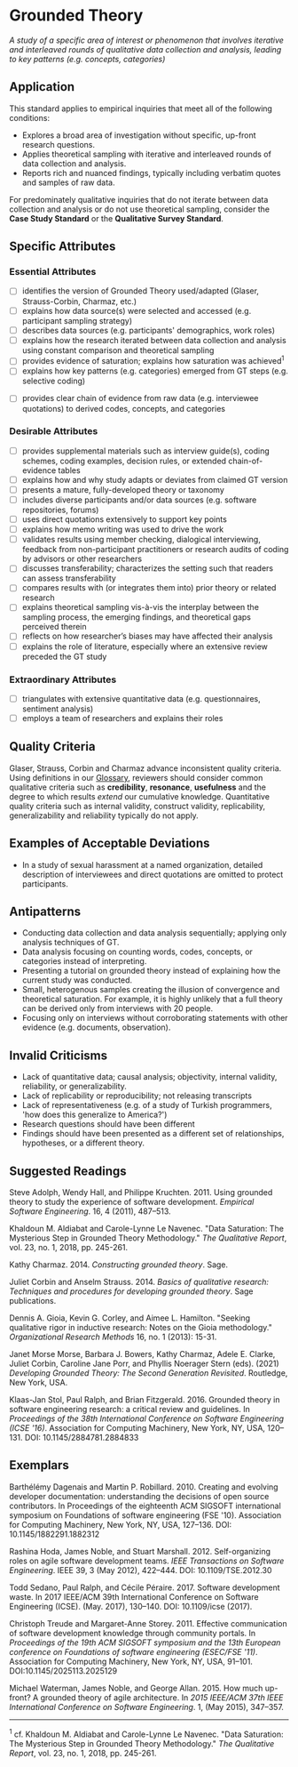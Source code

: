 # Grounded Theory

<standard name="Grounded Theory">

*<desc>A study of a specific area of interest or phenomenon that involves
iterative and interleaved rounds of qualitative data collection and
analysis, leading to key patterns (e.g. concepts, categories)</desc>*


## Application 

This standard applies to empirical inquiries that meet all of the
following conditions:

-   Explores a broad area of investigation without specific, up-front
    research questions.
-   Applies theoretical sampling with iterative and interleaved rounds
    of data collection and analysis.
-   Reports rich and nuanced findings, typically including verbatim
    quotes and samples of raw data.

For predominately qualitative inquiries that do not iterate between data
collection and analysis or do not use theoretical sampling, consider the
**Case Study Standard** or the **Qualitative Survey Standard**.

## Specific Attributes 

### Essential Attributes 
<checklist name="Essential">

<intro>


<method>

- [ ]	identifies the version of Grounded Theory used/adapted (Glaser, Strauss-Corbin, Charmaz, etc.)
- [ ]	explains how data source(s) were selected and accessed (e.g. participant sampling strategy)
- [ ]	describes data sources (e.g. participants' demographics, work roles)
- [ ]	explains how the research iterated between data collection and analysis using constant comparison and theoretical sampling
- [ ]	provides evidence of saturation; explains how saturation was achieved<sup><a class="footnote footnote-ref">1</a></sup> 
- [ ]	explains how key patterns (e.g. categories) emerged from GT steps (e.g. selective coding)
    
<results>

- [ ]	provides clear chain of evidence from raw data (e.g. interviewee quotations) to derived codes, concepts, and categories

<discussion>

<other>
     
</checklist>    
    
### Desirable Attributes 
<checklist name="Desirable">
    
- [ ]	provides supplemental materials such as interview guide(s), coding schemes, coding examples, decision rules, or extended chain-of-evidence tables
- [ ]	explains how and why study adapts or deviates from claimed GT version
- [ ]	presents a mature, fully-developed theory or taxonomy
- [ ]	includes diverse participants and/or data sources (e.g. software repositories, forums)
- [ ]	uses direct quotations extensively to support key points
- [ ]	explains how memo writing was used to drive the work
- [ ]   validates results using member checking, dialogical interviewing, feedback from non-participant practitioners or research audits of coding by advisors or other researchers
- [ ]	discusses transferability; characterizes the setting such that readers can assess transferability
- [ ]	compares results with (or integrates them into) prior theory or related research
- [ ]	explains theoretical sampling vis-à-vis the interplay between the sampling process, the emerging findings, and theoretical gaps perceived therein
- [ ]	reflects on how researcher’s biases may have affected their analysis
- [ ]	explains the role of literature, especially where an extensive review preceded the GT study
</checklist>
     
### Extraordinary Attributes 
<checklist name="Extraordinary">

- [ ]	triangulates with extensive quantitative data (e.g. questionnaires, sentiment analysis)
- [ ]	employs a team of researchers and explains their roles 
</checklist>

## Quality Criteria 

Glaser, Strauss, Corbin and Charmaz advance inconsistent quality
criteria. Using definitions in our [Glossary](../glossary), reviewers should
consider common qualitative criteria such as **credibility**,
**resonance**, **usefulness** and the degree to which results *extend*
our cumulative knowledge. Quantitative quality criteria such as internal
validity, construct validity, replicability, generalizability and
reliability typically do not apply.

## Examples of Acceptable Deviations 

-   In a study of sexual harassment at a named organization, detailed
    description of interviewees and direct quotations are omitted to
    protect participants.

## Antipatterns

-   Conducting data collection and data analysis sequentially; applying
    only analysis techniques of GT.
-   Data analysis focusing on counting words, codes, concepts, or
    categories instead of interpreting.
-   Presenting a tutorial on grounded theory instead of explaining how
    the current study was conducted.
-   Small, heterogenous samples creating the illusion of convergence and
    theoretical saturation. For example, it is highly unlikely that a
    full theory can be derived only from interviews with 20 people.
-   Focusing only on interviews without corroborating statements with
    other evidence (e.g. documents, observation).

## Invalid Criticisms

-   Lack of quantitative data; causal analysis; objectivity, internal
    validity, reliability, or generalizability.
-   Lack of replicability or reproducibility; not releasing transcripts
-   Lack of representativeness (e.g. of a study of Turkish programmers,
    'how does this generalize to America?')
-   Research questions should have been different
-   Findings should have been presented as a different set of
    relationships, hypotheses, or a different theory.

## Suggested Readings 

Steve Adolph, Wendy Hall, and Philippe Kruchten. 2011. Using grounded
theory to study the experience of software development. *Empirical
Software Engineering*. 16, 4 (2011), 487–513.
    
Khaldoun M. Aldiabat and Carole-Lynne Le Navenec. "Data Saturation: The Mysterious Step in Grounded Theory Methodology." _The Qualitative Report_, vol. 23, no. 1, 2018, pp. 245-261.    

Kathy Charmaz. 2014. *Constructing grounded theory*. Sage.

Juliet Corbin and Anselm Strauss. 2014. *Basics of qualitative research: Techniques and procedures for developing grounded theory*. Sage publications.

Dennis A. Gioia, Kevin G. Corley, and Aimee L. Hamilton. "Seeking qualitative rigor in inductive research: Notes on the Gioia methodology." _Organizational Research Methods_ 16, no. 1 (2013): 15-31.

Janet Morse Morse, Barbara J. Bowers, Kathy Charmaz, Adele E. Clarke, Juliet Corbin, Caroline Jane Porr, and Phyllis Noerager Stern (eds). (2021) _Developing Grounded Theory: The Second Generation Revisited_. Routledge, New York, USA.

Klaas-Jan Stol, Paul Ralph, and Brian Fitzgerald. 2016. Grounded theory
in software engineering research: a critical review and guidelines. In
*Proceedings of the 38th International Conference on Software
Engineering (ICSE '16)*. Association for Computing Machinery, New York,
NY, USA, 120–131. DOI: 10.1145/2884781.2884833


## Exemplars

Barthélémy Dagenais and Martin P. Robillard. 2010. Creating and evolving
developer documentation: understanding the decisions of open source
contributors. In Proceedings of the eighteenth ACM SIGSOFT international
symposium on Foundations of software engineering (FSE '10). Association
for Computing Machinery, New York, NY, USA, 127–136. DOI:
10.1145/1882291.1882312

Rashina Hoda, James Noble, and Stuart Marshall. 2012. Self-organizing
roles on agile software development teams. *IEEE Transactions on
Software Engineering*. IEEE 39, 3 (May 2012), 422–444. DOI:
10.1109/TSE.2012.30

Todd Sedano, Paul Ralph, and Cécile Péraire. 2017. Software development
waste. In 2017 IEEE/ACM 39th International Conference on Software
Engineering (ICSE). (May. 2017), 130–140. DOI: 10.1109/icse (2017).

Christoph Treude and Margaret-Anne Storey. 2011. Effective communication
of software development knowledge through community portals. In
*Proceedings of the 19th ACM SIGSOFT symposium and the 13th European
conference on Foundations of software engineering (ESEC/FSE '11)*.
Association for Computing Machinery, New York, NY, USA, 91–101.
DOI:10.1145/2025113.2025129

Michael Waterman, James Noble, and George Allan. 2015. How much
up-front? A grounded theory of agile architecture. In *2015 IEEE/ACM
37th IEEE International Conference on Software Engineering*. 1, (May
2015), 347–357.
    
---
<footnote><sup><a class="footnote footnote-text">1</a></sup> cf. Khaldoun M. Aldiabat and Carole-Lynne Le Navenec. "Data Saturation: The Mysterious Step in Grounded Theory Methodology." _The Qualitative Report_, vol. 23, no. 1, 2018, pp. 245-261.</footnote><br>    
</standard>
